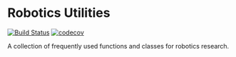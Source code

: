 # Robotics Utilities
[![Build Status](https://travis-ci.com/pangtao22/robotics_utilities.svg?branch=master)](https://travis-ci.com/pangtao22/robotics_utilities)
[![codecov](https://codecov.io/gh/pangtao22/robotics_utilities/branch/master/graph/badge.svg?token=GLFWWJRUYO)](https://codecov.io/gh/pangtao22/robotics_utilities)

A collection of frequently used functions and classes for robotics research.
